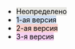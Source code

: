 - <mark style="background: #e8e8e4;">Неопределено</mark>
- <mark style="background: #d0dff2;">1-ая версия</mark>
- <mark style="background: #f6d0cc;">2-ая версия</mark>
- <mark style="background: #f6d1f2;">3-я версия</mark>